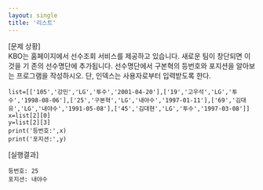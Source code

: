 ```yaml
---
layout: single
title: '리스트'
---
```


[문제 상황]    
KBO는 홈페이지에서 선수조회 서비스를 제공하고 있습니다. 새로운 팀이 창단되면 이것을 기 존의 선수명단에 추가됩니다. 선수명단에서 구본혁의 등번호와 포지션을 알아보는 프로그램을  작성하시오. 단, 인덱스는 사용자로부터 입력받도록 한다. 

~~~
list=[['105','강민','LG','투수','2001-04-20'],['19','고우석','LG','투수','1998-08-06'],['25','구본혁','LG','내야수','1997-01-11'],['69','김대유','LG','내야수','1991-05-08'],['45','김대현','LG','투수','1997-03-08']] 
x=list[2][0]
y=list[2][3]
print('등번호:',x)
print('포지션:',y)
~~~

[실행결과]   
~~~
등번호: 25
포지션: 내야수
~~~
